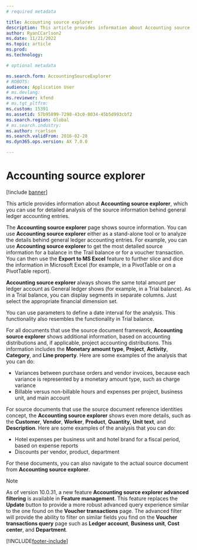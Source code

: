```yaml
---
# required metadata

title: Accounting source explorer
description: This article provides information about Accounting source explorer, which you can use for detailed analysis of the source information behind general ledger accounting entries.
author: RyanCCarlson2
ms.date: 11/21/2022
ms.topic: article
ms.prod: 
ms.technology: 

# optional metadata

ms.search.form: AccountingSourceExplorer
# ROBOTS: 
audience: Application User
# ms.devlang: 
ms.reviewer: kfend
# ms.tgt_pltfrm: 
ms.custom: 15391
ms.assetid: 57b95899-7298-43c0-8034-45b5d993cbf2
ms.search.region: Global
# ms.search.industry: 
ms.author: rcarlson
ms.search.validFrom: 2016-02-28
ms.dyn365.ops.version: AX 7.0.0

---
```


# Accounting source explorer

[!include [banner](../includes/banner.md)]

This article provides information about **Accounting source explorer**, which you can use for detailed analysis of the source information behind general ledger accounting entries.

The **Accounting source explorer** page shows source information. You can use **Accounting source explorer** either as a stand-alone tool or to analyze the details behind general ledger accounting entries. For example, you can use **Accounting source explorer** to get the most detailed source information for a balance in the Trail balance or for a voucher transaction. You can then use the **Export to MS Excel** feature to further slice and dice the information in Microsoft Excel (for example, in a PivotTable or on a PivotTable report).

**Accounting source explorer** always shows the same total amount per ledger account as General ledger shows (for example, in a Trial balance). As in a Trial balance, you can display segments in separate columns. Just select the appropriate financial dimension set. 

You can use parameters to define a date interval for the analysis. This functionality also resembles the functionality in Trial balance.

For all documents that use the source document framework, **Accounting source explorer** shows additional information, based on accounting distributions and, if applicable, project accounting distributions. This information includes the **Monetary amount type**, **Project**, **Activity**, **Category**, and **Line property**. Here are some examples of the analysis that you can do:

-   Variances between purchase orders and vendor invoices, because each variance is represented by a monetary amount type, such as charge variance
-   Billable versus non-billable hours and expenses per project, business unit, and main account

For source documents that use the source document reference identities concept, the **Accounting source explorer** shows even more details, such as the **Customer**, **Vendor**, **Worker**, **Product**, **Quantity**, **Unit text**, and **Description**. Here are some examples of the analysis that you can do:

-   Hotel expenses per business unit and hotel brand for a fiscal period, based on expense reports
-   Discounts per vendor, product, department

For these documents, you can also navigate to the actual source document from **Accounting source explorer**.

> [!NOTE]
> As of version 10.0.31, a new feature **Accounting source explorer advanced filtering** is available in **Feature management**. This feature replaces the **Update** button to provide a more robust advanced query experience similar to the one found on the **Voucher transactions** page. The advanced filter will provide the ability to filter on similar fields you find on the **Voucher transactions query** page such as **Ledger account**, **Business unit**, **Cost center**, and **Department**. 

[!INCLUDE[footer-include](../../includes/footer-banner.md)]
